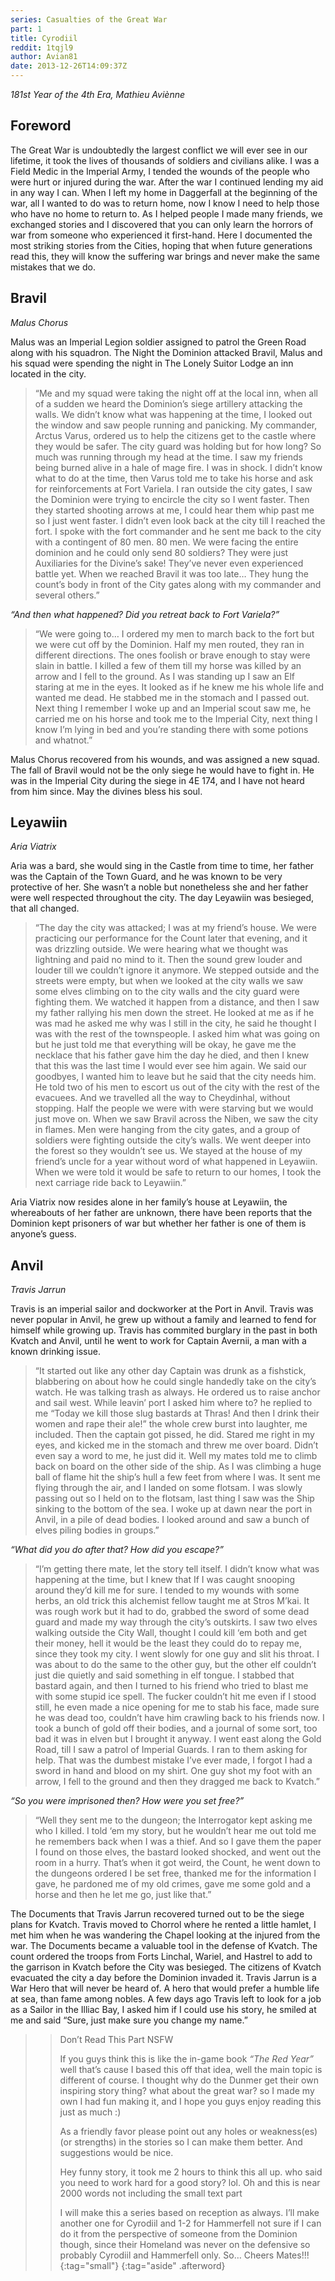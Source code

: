 ```yaml
---
series: Casualties of the Great War
part: 1
title: Cyrodiil
reddit: 1tqjl9
author: Avian81
date: 2013-12-26T14:09:37Z
---
```


*181st Year of the 4th Era, Mathieu Aviènne*

## Foreword

The Great War is undoubtedly the largest conflict we will ever see in our
lifetime, it took the lives of thousands of soldiers and civilians alike. I was
a Field Medic in the Imperial Army, I tended the wounds of the people who were
hurt or injured during the war. After the war I continued lending my aid in any
way I can. When I left my home in Daggerfall at the beginning of the war, all I
wanted to do was to return home, now I know I need to help those who have no
home to return to. As I helped people I made many friends, we exchanged stories
and I discovered that you can only learn the horrors of war from someone who
experienced it first-hand. Here I documented the most striking stories from the
Cities, hoping that when future generations read this, they will know the
suffering war brings and never make the same mistakes that we do.

## Bravil

*Malus Chorus*

Malus was an Imperial Legion soldier assigned to patrol the Green Road along
with his squadron. The Night the Dominion attacked Bravil, Malus and his squad
were spending the night in The Lonely Suitor Lodge an inn located in the city.

> “Me and my squad were taking the night off at the local inn, when all of a
> sudden we heard the Dominion’s siege artillery attacking the walls. We didn’t
> know what was happening at the time, I looked out the window and saw people
> running and panicking. My commander, Arctus Varus, ordered us to help the
> citizens get to the castle where they would be safer. The city guard was
> holding but for how long? So much was running through my head at the time. I
> saw my friends being burned alive in a hale of mage fire. I was in shock. I
> didn’t know what to do at the time, then Varus told me to take his horse and
> ask for reinforcements at Fort Variela. I ran outside the city gates, I saw
> the Dominion were trying to encircle the city so I went faster. Then they
> started shooting arrows at me, I could hear them whip past me so I just went
> faster. I didn’t even look back at the city till I reached the fort. I spoke
> with the fort commander and he sent me back to the city with a contingent of
> 80 men. 80 men. We were facing the entire dominion and he could only send 80
> soldiers? They were just Auxiliaries for the Divine’s sake! They’ve never even
> experienced battle yet. When we reached Bravil it was too late… They hung the
> count’s body in front of the City gates along with my commander and several
> others.”

*“And then what happened? Did you retreat back to Fort Variela?”*

> “We were going to… I ordered my men to march back to the fort but we were cut
> off by the Dominion. Half my men routed, they ran in different directions. The
> ones foolish or brave enough to stay were slain in battle. I killed a few of
> them till my horse was killed by an arrow and I fell to the ground. As I was
> standing up I saw an Elf staring at me in the eyes. It looked as if he knew me
> his whole life and wanted me dead. He stabbed me in the stomach and I passed
> out. Next thing I remember I woke up and an Imperial scout saw me, he carried
> me on his horse and took me to the Imperial City, next thing I know I’m lying
> in bed and you’re standing there with some potions and whatnot.”

Malus Chorus recovered from his wounds, and was assigned a new squad. The fall
of Bravil would not be the only siege he would have to fight in. He was in the
Imperial City during the siege in 4E 174, and I have not heard from him since.
May the divines bless his soul.

## Leyawiin

*Aria Viatrix*

Aria was a bard, she would sing in the Castle from time to time, her father was
the Captain of the Town Guard, and he was known to be very protective of her.
She wasn’t a noble but nonetheless she and her father were well respected
throughout the city. The day Leyawiin was besieged, that all changed.

> “The day the city was attacked; I was at my friend’s house. We were practicing
> our performance for the Count later that evening, and it was drizzling
> outside. We were hearing what we thought was lightning and paid no mind to it.
> Then the sound grew louder and louder till we couldn’t ignore it anymore. We
> stepped outside and the streets were empty, but when we looked at the city
> walls we saw some elves climbing on to the city walls and the city guard were
> fighting them. We watched it happen from a distance, and then I saw my father
> rallying his men down the street. He looked at me as if he was mad he asked
> me why was I still in the city, he said he thought I was with the rest of the
> townspeople. I asked him what was going on but he just told me that everything
> will be okay, he gave me the necklace that his father gave him the day he
> died, and then I knew that this was the last time I would ever see him again.
> We said our goodbyes, I wanted him to leave but he said that the city needs
> him. He told two of his men to escort us out of the city with the rest of the
> evacuees. And we travelled all the way to Cheydinhal, without stopping. Half
> the people we were with were starving but we would just move on. When we saw
> Bravil across the Niben, we saw the city in flames. Men were hanging from the
> city gates, and a group of soldiers were fighting outside the city’s walls. We
> went deeper into the forest so they wouldn’t see us. We stayed at the house of
> my friend’s uncle for a year without word of what happened in Leyawiin. When
> we were told it would be safe to return to our homes, I took the next carriage
> ride back to Leyawiin.”

Aria Viatrix now resides alone in her family’s house at Leyawiin, the
whereabouts of her father are unknown, there have been reports that the Dominion
kept prisoners of war but whether her father is one of them is anyone’s guess.

## Anvil

*Travis Jarrun*

Travis is an imperial sailor and dockworker at the Port in Anvil. Travis was
never popular in Anvil, he grew up without a family and learned to fend for
himself while growing up. Travis has commited burglary in the past in both
Kvatch  and Anvil, until he went to work for Captain Avernii, a man with a known
drinking issue.

> “It started out like any other day Captain was drunk as a fishstick,
> blabbering on about how he could single handedly take on the city’s watch. He
> was talking trash as always. He ordered us to raise anchor and sail west.
> While leavin’ port I asked him where to? he replied to me “Today we kill those
> slug bastards at Thras! And then I drink their women and rape their ale!” the
> whole crew burst into laughter, me included. Then the captain got pissed, he
> did. Stared me right in my eyes, and kicked me in the stomach and threw me
> over board. Didn’t even say a word to me, he just did it. Well my mates told
> me to climb back on board on the other side of the ship. As I was climbing a
> huge ball of flame hit the ship’s hull a few feet from where I was. It sent me
> flying through the air, and I landed on some flotsam. I was slowly passing out
> so I held on to the flotsam, last thing I saw was the Ship sinking to the
> bottom of the sea. I woke up at dawn near the port in Anvil, in a pile of dead
> bodies. I looked around and saw a bunch of elves piling bodies in groups.”

*“What did you do after that? How did you escape?”*

> “I’m getting there mate, let the story tell itself. I didn’t know what was
> happening at the time, but I knew that If I was caught snooping around they’d
> kill me for sure. I tended to my wounds with some herbs, an old trick this
> alchemist fellow taught me at Stros M’kai. It was rough work but it had to do,
> grabbed the sword of some dead guard and made my way through the city’s
> outskirts. I saw two elves walking outside the City Wall, thought  I could
> kill ‘em both and get their money, hell it would be the least they could do to
> repay me, since they took my city. I went slowly for one guy and slit his
> throat. I was about to do the same to the other guy, but the other elf
> couldn’t just die quietly and said something in elf tongue. I stabbed that
> bastard again, and then I turned to his friend who tried to blast me with some
> stupid ice spell. The fucker couldn’t hit me even if I stood still, he even
> made a nice opening for me to stab his face, made sure he was dead too,
> couldn’t have him crawling back to his friends now. I took a bunch of gold off
> their bodies, and a journal of some sort, too bad it was in elven but I
> brought it anyway. I went east along the Gold Road, till I saw a patrol of
> Imperial Guards. I ran to them asking for help. That was the dumbest mistake
> I’ve ever made, I forgot I had a sword in hand and blood on my shirt. One guy
> shot my foot with an arrow, I fell to the ground and then they dragged me back
> to Kvatch.”

*“So you were imprisoned then? How were you set free?”*

> “Well they sent me to the dungeon; the Interrogator kept asking me who I
> killed. I told ‘em my story, but he wouldn’t hear me out told me he remembers
> back when I was a thief. And so I gave them the paper I found on those elves,
> the bastard looked shocked, and went out the room in a hurry. That’s when it
> got weird, the Count, he went down to the dungeons ordered I be set free,
> thanked me for the information I gave, he pardoned me of my old crimes, gave
> me some gold and a horse and then he let me go, just like that.”

The Documents that Travis Jarrun recovered turned out to be the siege plans for
Kvatch. Travis moved to Chorrol where he rented a little hamlet, I met him when
he was wandering the Chapel looking at the injured from the war. The Documents
became a valuable tool in the defense of Kvatch. The count ordered the troops
from Forts Linchal, Wariel, and Hastrel to add to the garrison in Kvatch before
the City was besieged. The citizens of Kvatch evacuated the city a day before
the Dominion invaded it. Travis Jarrun is a War Hero that will never be heard
of. A hero that would prefer a humble life at sea, than fame among nobles. A few
days ago Travis left to look for a job as a Sailor in the Illiac Bay, I asked
him if I could use his story, he smiled at me and said “Sure, just make sure you
change my name.”

> > Don’t Read This Part NSFW
> >
> > If you guys think this is like the in-game book *“The Red Year”* well that’s
> > cause I based this off that idea, well the main topic is different of
> > course. I thought why do the Dunmer get their own inspiring story thing?
> > what about the great war? so I made my own I had fun making it, and I hope
> > you guys enjoy reading this just as much :)
> >
> > As a friendly favor please point out any holes or weakness(es) (or
> > strengths) in the stories so I can make them better. And suggestions would
> > be nice.
> >
> > Hey funny story, it took me 2 hours to think this all up. who said you need
> > to work hard for a good story? lol. Oh and this is near 2000 words not
> > including the small text part
> >
> > I will make this a series based on reception as always. I’ll make another
> > one for Cyrodiil and 1-2 for Hammerfell not sure if I can do it from the
> > perspective of someone from the Dominion though, since their Homeland was
> > never on the defensive so probably Cyrodiil and Hammerfell only. So… Cheers
> > Mates!!!
> {:tag="small"}
{:tag="aside" .afterword}
